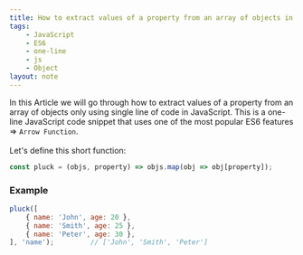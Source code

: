 ```yaml
---
title: How to extract values of a property from an array of objects in JavaScript
tags:
    - JavaScript
    - ES6
    - one-line
    - js
    - Object
layout: note
---
```




In this Article we will go through how to extract values of a property from an array of objects only using single line of code in JavaScript.
This is a one-line JavaScript code snippet that uses one of the most popular ES6 features => `Arrow Function`.
<br/>
<br/>
Let's define this short function:

```js {.wrap}
const pluck = (objs, property) => objs.map(obj => obj[property]);
```

### Example

```js {.wrap}
pluck([
    { name: 'John', age: 20 },
    { name: 'Smith', age: 25 },
    { name: 'Peter', age: 30 },
], 'name');         // ['John', 'Smith', 'Peter']
```